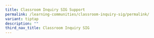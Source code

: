 ```yaml
---
title: Classroom Inquiry SIG Support
permalink: /learning-communities/classroom-inquiry-sig/permalink/
variant: tiptap
description: ""
third_nav_title: Classroom Inquiry SIG
---
```

<p></p>